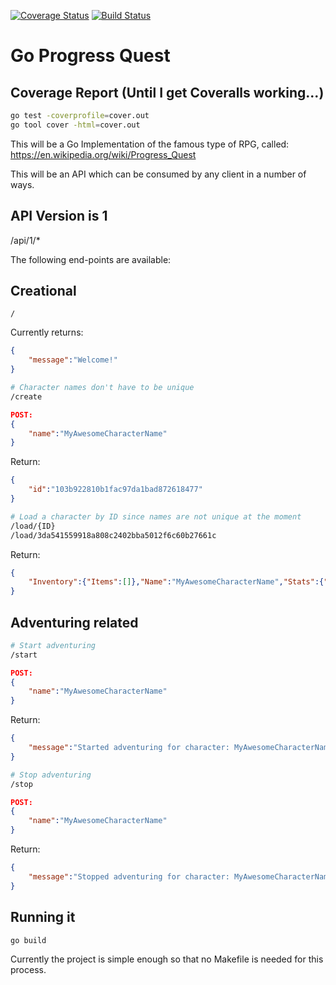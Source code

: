 [![Coverage Status](https://coveralls.io/repos/github/Skarlso/goprogressquest/badge.svg?branch=master&bust=1)](https://coveralls.io/github/Skarlso/goprogressquest?branch=master) [![Build Status](https://travis-ci.org/Skarlso/goprogressquest.svg?branch=master)](https://travis-ci.org/Skarlso/goprogressquest)

Go Progress Quest
=================


Coverage Report (Until I get Coveralls working...)
--------------------------------------------------

```bash
go test -coverprofile=cover.out
go tool cover -html=cover.out
```


This will be a Go Implementation of the famous type of RPG, called:
https://en.wikipedia.org/wiki/Progress_Quest

This will be an API which can be consumed by any client in a number of ways.

API Version is 1
----------------

/api/1/*

The following end-points are available:

Creational
----------

```
/
```
Currently returns:
```json
{
    "message":"Welcome!"
}
```

```bash
# Character names don't have to be unique
/create
```
```json
POST:
{
    "name":"MyAwesomeCharacterName"
}
```
Return:
```json
{
    "id":"103b922810b1fac97da1bad872618477"
}
```

```bash
# Load a character by ID since names are not unique at the moment
/load/{ID}
/load/3da541559918a808c2402bba5012f6c60b27661c
```

Return:
```json
{
    "Inventory":{"Items":[]},"Name":"MyAwesomeCharacterName","Stats":{"Str":0,"Agi":0,"In":0,"Per":0,"Chr":0,"Lck":0},"ID":"3da541559918a808c2402bba5012f6c60b27661c","Gold":0
}
```

Adventuring related
-------------------

```bash
# Start adventuring
/start
```

```json
POST:
{
    "name":"MyAwesomeCharacterName"
}
```
Return:
```json
{
    "message":"Started adventuring for character: MyAwesomeCharacterName"
}
```

```bash
# Stop adventuring
/stop
```
```json
POST:
{
    "name":"MyAwesomeCharacterName"
}
```
Return:
```json
{
    "message":"Stopped adventuring for character: MyAwesomeCharacterName"
}
```

Running it
----------

```bash
go build
```

Currently the project is simple enough so that no Makefile is needed for this process.
